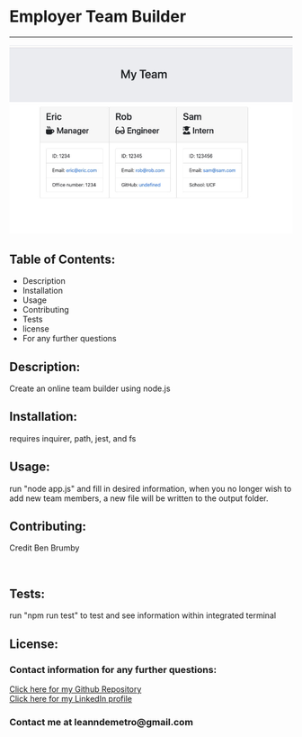 <!DOCTYPE html>
<html lang= "en">
<head>
<meta charset="UTF-8" />
<meta name="viewport" content="width=device-width, initial-scale=1.0">
<h1>Employer Team Builder</h1>
<hr>
</head>
<body>
<img src = "10-OOP/instructions/assets/myteam.jpeg">

<h2>Table of Contents:</h2>
    
<ul>
<li>Description</li>
<li>Installation</li>
<li>Usage</li>
<li>Contributing</li>
<li>Tests</li>
<li>license</li>
<li>For any further questions</li>
</ul>   

<h2>Description:</h2>
<p>Create an online team builder using node.js</p>

<h2>Installation:</h2>
<p>requires inquirer, path, jest, and fs</p>

<h2>Usage:</h2>
<p>run "node app.js" and fill in desired information, when you no longer wish to add new team members, a new file will be written to the output folder.</p>

<h2>Contributing:</h2>
<p>Credit Ben Brumby</p>
<br>

    
<h2>Tests:</h2>
<p>run "npm run test" to test and see information within integrated terminal</p>

<h2>License:</h2>
<p></p>

<h3>Contact information for any further questions:</h3>
     
<a href="https://github.com/leanndemetro/Homework-10-OOP"> Click here for my Github Repository </a>
<br>
<a href="https://www.linkedin.com/in/alyssa-de-metro-59abba1b0/"> Click here for my LinkedIn profile </a>

<h3>Contact me at leanndemetro@gmail.com</h3>
</body> 
</html>